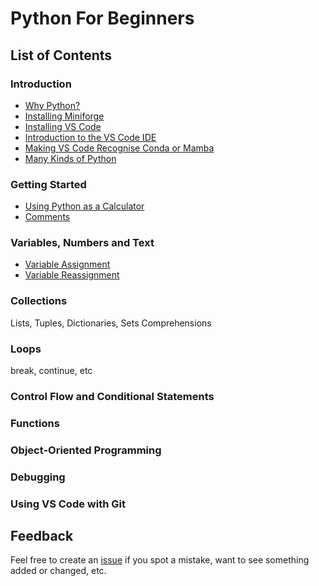 # Python For Beginners

## List of Contents

### Introduction

- [Why Python?](introduction.md#why-python)
- [Installing Miniforge](introduction.md#installing-miniforge)
- [Installing VS Code](introduction.md#installing-vscode)
- [Introduction to the VS Code IDE](introduction.md#introduction-to-the-vscode-ide)
- [Making VS Code Recognise Conda or Mamba](introduction.md#making-vscode-recognise-conda-or-mamba)
- [Many Kinds of Python](introduction.md#many-kinds-of-python)

### Getting Started

- [Using Python as a Calculator](getting-started.md#using-python-as-a-calculator)
- [Comments](getting-started.md#comments)

### Variables, Numbers and Text

- [Variable Assignment](variables.md#variable-assignment)
- [Variable Reassignment](variables.md#variable-reassignment)

### Collections

Lists, Tuples, Dictionaries, Sets
Comprehensions

### Loops

break, continue, etc

### Control Flow and Conditional Statements

### Functions

### Object-Oriented Programming

### Debugging

### Using VS Code with Git

## Feedback

Feel free to create an [issue](https://github.com/creativetechnologylab/python-for-beginners/issues) if you spot a mistake, want to see something added or changed, etc.